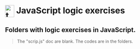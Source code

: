 # <img align="center" alt="tkoch-C" height="40" width="30" src="https://cdn.jsdelivr.net/gh/devicons/devicon/icons/javascript/javascript-original.svg" />  JavaScript logic exercises 

## Folders with logic exercises in JavaScript.
> The "scrip.js" doc are blank. The codes are in the folders.